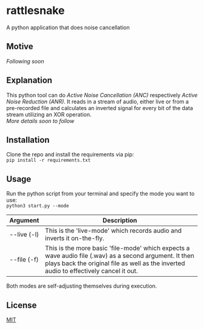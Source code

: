 # rattlesnake
A python application that does noise cancellation


## Motive
*Following soon*


## Explanation
This python tool can do *Active Noise Cancellation (ANC)* respectively *Active Noise Reduction (ANR)*.
It reads in a stream of audio, either live or from a pre-recorded file and calculates an inverted signal for every bit
of the data stream utilizing an XOR operation.    
*More details soon to follow*


## Installation
Clone the repo and install the requirements via pip:    
`pip install -r requirements.txt`


## Usage
Run the python script from your terminal and specify the mode you want to use:    
`python3 start.py --mode`

Argument     | Description
--------     | -----------
--live (-l)  | This is the 'live-mode' which records audio and inverts it on-the-fly.
--file (-f)  | This is the more basic 'file-mode' which expects a wave audio file (.wav) as a second argument. It then plays back the original file as well as the inverted audio to effectively cancel it out.

Both modes are self-adjusting themselves during execution.


## License
[MIT](LICENSE)
